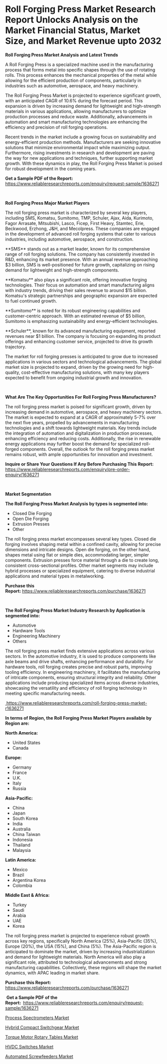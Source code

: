 <p><h1>Roll Forging Press Market Research Report Unlocks Analysis on the Market Financial Status, Market Size, and Market Revenue upto 2032</h1></p><p><strong>Roll Forging Press Market Analysis and Latest Trends</strong></p>
<p><p>A Roll Forging Press is a specialized machine used in the manufacturing process that forms metal into specific shapes through the use of rotating rolls. This process enhances the mechanical properties of the metal while allowing for the efficient production of components, particularly in industries such as automotive, aerospace, and heavy machinery.</p><p>The Roll Forging Press Market is projected to experience significant growth, with an anticipated CAGR of 10.6% during the forecast period. This expansion is driven by increasing demand for lightweight and high-strength materials in various applications, allowing manufacturers to optimize production processes and reduce waste. Additionally, advancements in automation and smart manufacturing technologies are enhancing the efficiency and precision of roll forging operations.</p><p>Recent trends in the market include a growing focus on sustainability and energy-efficient production methods. Manufacturers are seeking innovative solutions that minimize environmental impact while maximizing output. Furthermore, rising investments in research and development are paving the way for new applications and techniques, further supporting market growth. With these dynamics in play, the Roll Forging Press Market is poised for robust development in the coming years.</p></p>
<p><strong>Get a Sample PDF of the Report:&nbsp;</strong> <a href="https://www.reliableresearchreports.com/enquiry/request-sample/1636271?utm_campaign=121&utm_medium=2&utm_source=Github&utm_content=ia&utm_term=23032025&utm_id=roll-forging-press">https://www.reliableresearchreports.com/enquiry/request-sample/1636271</a></p>
<p>&nbsp;</p>
<p><strong>Roll Forging Press Major Market Players</strong></p>
<p><p>The roll forging press market is characterized by several key players, including SMS, Komatsu, Sumitomo, TMP, Schuler, Ajax, Aida, Kurimoto, Fagor Arrasate, Mitsubishi, Lasco, Ficep, First Heavy, Stamtec, Erie, Beckwood, Erzhong, J&H, and Mecolpress. These companies are engaged in the development of advanced roll forging systems that cater to various industries, including automotive, aerospace, and construction.</p><p>**SMS** stands out as a market leader, known for its comprehensive range of roll forging solutions. The company has consistently invested in R&D, enhancing its market presence. With an annual revenue approaching $3 billion, SMS is well-positioned for future growth, capitalizing on rising demand for lightweight and high-strength components.</p><p>**Komatsu** also plays a significant role, offering innovative forging technologies. Their focus on automation and smart manufacturing aligns with industry trends, driving their sales revenue to around $15 billion. Komatsu's strategic partnerships and geographic expansion are expected to fuel continued growth.</p><p>**Sumitomo** is noted for its robust engineering capabilities and customer-centric approach. With an estimated revenue of $5 billion, Sumitomo is emphasizing sustainability and energy-efficient technologies.</p><p>**Schuler**, known for its advanced manufacturing equipment, reported revenues near $1 billion. The company is focusing on expanding its product offerings and enhancing customer service, projected to drive its growth trajectory.</p><p>The market for roll forging presses is anticipated to grow due to increased applications in various sectors and technological advancements. The global market size is projected to expand, driven by the growing need for high-quality, cost-effective manufacturing solutions, with many key players expected to benefit from ongoing industrial growth and innovation.</p></p>
<p>&nbsp;</p>
<p><strong>What Are The Key Opportunities For Roll Forging Press Manufacturers?</strong></p>
<p><p>The roll forging press market is poised for significant growth, driven by increasing demand in automotive, aerospace, and heavy machinery sectors. The market is expected to expand at a CAGR of approximately 5-7% over the next five years, propelled by advancements in manufacturing technologies and a shift towards lightweight materials. Key trends include the integration of automation and digitalization in production processes, enhancing efficiency and reducing costs. Additionally, the rise in renewable energy applications may further boost the demand for specialized roll-forged components. Overall, the outlook for the roll forging press market remains robust, with ample opportunities for innovation and investment.</p></p>
<p><strong>Inquire or Share Your Questions If Any Before Purchasing This Report:</strong> <a href="https://www.reliableresearchreports.com/enquiry/pre-order-enquiry/1636271?utm_campaign=121&utm_medium=2&utm_source=Github&utm_content=ia&utm_term=23032025&utm_id=roll-forging-press">https://www.reliableresearchreports.com/enquiry/pre-order-enquiry/1636271</a></p>
<p>&nbsp;</p>
<p><strong>Market Segmentation</strong></p>
<p><strong>The Roll Forging Press Market Analysis by types is segmented into:</strong></p>
<p><ul><li>Closed Die Forging</li><li>Open Die Forging</li><li>Extrusion Presses</li><li>Other</li></ul></p>
<p><p>The roll forging press market encompasses several key types. Closed die forging involves shaping metal within a confined cavity, allowing for precise dimensions and intricate designs. Open die forging, on the other hand, shapes metal using flat or simple dies, accommodating larger, simpler components. Extrusion presses force material through a die to create long, consistent cross-sectional profiles. Other market segments may include hybrid processes or specialized equipment, catering to diverse industrial applications and material types in metalworking.</p></p>
<p><strong>Purchase this Report:&nbsp;</strong><a href="https://www.reliableresearchreports.com/purchase/1636271?utm_campaign=121&utm_medium=2&utm_source=Github&utm_content=ia&utm_term=23032025&utm_id=roll-forging-press">https://www.reliableresearchreports.com/purchase/1636271</a></p>
<p>&nbsp;</p>
<p><strong>The Roll Forging Press Market Industry Research by Application is segmented into:</strong></p>
<p><ul><li>Automotive</li><li>Hardware Tools</li><li>Engineering Machinery</li><li>Others</li></ul></p>
<p><p>The roll forging press market finds extensive applications across various sectors. In the automotive industry, it is used to produce components like axle beams and drive shafts, enhancing performance and durability. For hardware tools, roll forging creates precise and robust parts, improving tooling efficiency. In engineering machinery, it facilitates the manufacturing of intricate components, ensuring structural integrity and reliability. Other applications include producing specialized items across diverse industries, showcasing the versatility and efficiency of roll forging technology in meeting specific manufacturing needs.</p></p>
<p><a href="https://www.reliableresearchreports.com/roll-forging-press-market-r1636271?utm_campaign=121&utm_medium=2&utm_source=Github&utm_content=ia&utm_term=23032025&utm_id=roll-forging-press">&nbsp;https://www.reliableresearchreports.com/roll-forging-press-market-r1636271</a></p>
<p><strong>In terms of Region, the Roll Forging Press Market Players available by Region are:</strong></p>
<p>
    <p> <strong> North America: </strong>
        <ul>
            <li>United States</li>
            <li>Canada</li>
        </ul>
        </p> 
    <p> <strong> Europe: </strong>
        <ul>
            <li>Germany</li>
            <li>France</li>
            <li>U.K.</li>
            <li>Italy</li>
            <li>Russia</li>
        </ul>
        </p> 
    <p> <strong> Asia-Pacific: </strong>
        <ul>
            <li>China</li>
            <li>Japan</li>
            <li>South Korea</li>
            <li>India</li>
            <li>Australia</li>
            <li>China Taiwan</li>
            <li>Indonesia</li>
            <li>Thailand</li>
            <li>Malaysia</li>
        </ul>
        </p> 
    <p> <strong> Latin America: </strong>
        <ul>
            <li>Mexico</li>
            <li>Brazil</li>
            <li>Argentina Korea</li>
            <li>Colombia</li>
        </ul>
        </p> 
    <p> <strong> Middle East & Africa: </strong>
        <ul>
            <li>Turkey</li>
            <li>Saudi</li>
            <li>Arabia</li>
            <li>UAE</li>
            <li>Korea</li>
        </ul>
    </p>
    </p>
<p><p>The roll forging press market is projected to experience robust growth across key regions, specifically North America (25%), Asia-Pacific (35%), Europe (20%), the USA (15%), and China (5%). The Asia-Pacific region is anticipated to dominate the market, driven by increasing industrialization and demand for lightweight materials. North America will also play a significant role, attributed to technological advancements and strong manufacturing capabilities. Collectively, these regions will shape the market dynamics, with APAC leading in market share.</p></p>
<p><strong>Purchase this Report: </strong><a href="https://www.reliableresearchreports.com/purchase/1636271?utm_campaign=121&utm_medium=2&utm_source=Github&utm_content=ia&utm_term=23032025&utm_id=roll-forging-press">https://www.reliableresearchreports.com/purchase/1636271</a></p>
<p>&nbsp;<strong>Get a Sample PDF of the Report:&nbsp;&nbsp;</strong><a href="https://www.reliableresearchreports.com/enquiry/request-sample/1636271?utm_campaign=121&utm_medium=2&utm_source=Github&utm_content=ia&utm_term=23032025&utm_id=roll-forging-press">https://www.reliableresearchreports.com/enquiry/request-sample/1636271</a></p>
<p><strong></strong></p>
<p><p><a href="https://github.com/kukamedogas/Market-Research-Report-List-1/blob/main/process-spectrometers-market.md?utm_campaign=121&utm_medium=2&utm_source=Github&utm_content=ia&utm_term=23032025&utm_id=roll-forging-press">Process Spectrometers Market</a></p><p><a href="https://github.com/zdybelzinn/Market-Research-Report-List-1/blob/main/hybrid-compact-switchgear-market.md?utm_campaign=121&utm_medium=2&utm_source=Github&utm_content=ia&utm_term=23032025&utm_id=roll-forging-press">Hybrid Compact Switchgear Market</a></p><p><a href="https://github.com/naingbiner7i/Market-Research-Report-List-1/blob/main/torque-motor-rotary-tables-market.md?utm_campaign=121&utm_medium=2&utm_source=Github&utm_content=ia&utm_term=23032025&utm_id=roll-forging-press">Torque Motor Rotary Tables Market</a></p><p><a href="https://github.com/tabormahay2f/Market-Research-Report-List-1/blob/main/hvdc-switches-market.md?utm_campaign=121&utm_medium=2&utm_source=Github&utm_content=ia&utm_term=23032025&utm_id=roll-forging-press">HVDC Switches Market</a></p><p><a href="https://github.com/siwerhommer97/Market-Research-Report-List-1/blob/main/automated-screwfeeders-market.md?utm_campaign=121&utm_medium=2&utm_source=Github&utm_content=ia&utm_term=23032025&utm_id=roll-forging-press">Automated Screwfeeders Market</a></p></p>